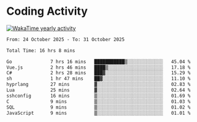 # Coding Activity

[![WakaTime yearly activity](https://wakatime.com/share/@140030/163ffd53-d8ae-42da-ba63-07bbf952cb75.svg)](https://wakatime.com/@140030)

<!--START_SECTION:wakaweekly-->

```txt
From: 24 October 2025 - To: 31 October 2025

Total Time: 16 hrs 8 mins

Go              7 hrs 16 mins   ███████████▒░░░░░░░░░░░░░   45.04 %
Vue.js          2 hrs 46 mins   ████▒░░░░░░░░░░░░░░░░░░░░   17.18 %
C#              2 hrs 28 mins   ███▓░░░░░░░░░░░░░░░░░░░░░   15.29 %
sh              1 hr 47 mins    ██▓░░░░░░░░░░░░░░░░░░░░░░   11.10 %
hyprlang        27 mins         ▓░░░░░░░░░░░░░░░░░░░░░░░░   02.83 %
Lua             25 mins         ▓░░░░░░░░░░░░░░░░░░░░░░░░   02.64 %
sshconfig       16 mins         ▒░░░░░░░░░░░░░░░░░░░░░░░░   01.69 %
C               9 mins          ▒░░░░░░░░░░░░░░░░░░░░░░░░   01.03 %
SQL             9 mins          ▒░░░░░░░░░░░░░░░░░░░░░░░░   01.02 %
JavaScript      9 mins          ▒░░░░░░░░░░░░░░░░░░░░░░░░   01.01 %
```

<!--END_SECTION:wakaweekly-->